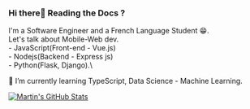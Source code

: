 ### Hi there👋 Reading the Docs ?
I'm a Software Engineer and a French Language Student 😁.\
Let's talk about Mobile-Web dev. \
     - JavaScript(Front-end - Vue.js)\
     - Nodejs(Backend - Express js) \
     - Python(Flask, Django).\
     
🌱 I’m currently learning TypeScript, Data Science - Machine Learning.

<a href="https://github.com/SheilaAbby/SheilaAbby">
  <img align="center" src="https://github-readme-stats.vercel.app/api?username=SheilaAbby&show_icons=true&line_height=27&count_private=true&title_color=ffffff&text_color=c9cacc&icon_color=2bbc8a&bg_color=1d1f21" alt="Martin's GitHub Stats" />
</a>

